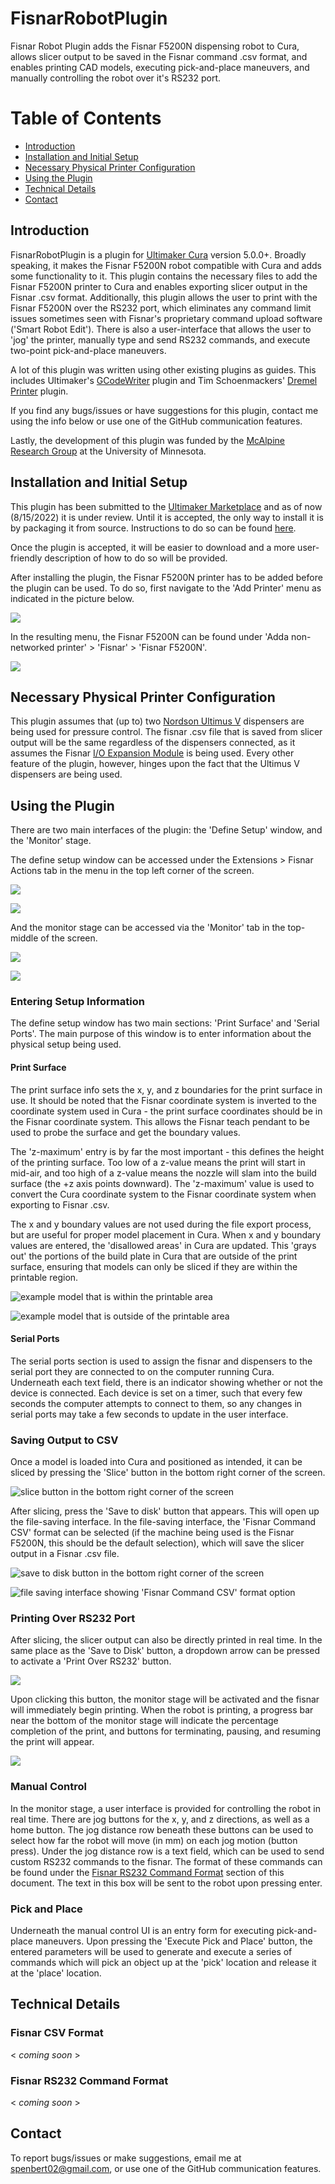 # FisnarRobotPlugin
Fisnar Robot Plugin adds the Fisnar F5200N dispensing robot to Cura,
allows slicer output to be saved in the Fisnar command .csv format, and
enables printing CAD models, executing pick-and-place maneuvers, and manually
controlling the robot over it's RS232 port.

# Table of Contents
- [Introduction](#introduction)
- [Installation and Initial Setup](#installation-and-initial-setup)
- [Necessary Physical Printer Configuration](#necessary-physical-printer-configuration)
- [Using the Plugin](#using-the-plugin)
- [Technical Details](#technical-details)
- [Contact](#contact)

## Introduction
FisnarRobotPlugin is a plugin for [Ultimaker Cura](https://ultimaker.com/software/ultimaker-cura) version 5.0.0+. Broadly speaking, it makes the Fisnar F5200N
robot compatible with Cura and adds some functionality to it. This plugin contains the necessary files to add
the Fisnar F5200N printer to Cura and enables exporting slicer output in the
Fisnar .csv format. Additionally, this plugin allows the user to print
with the Fisnar F5200N over the RS232 port, which eliminates any command limit
issues sometimes seen with Fisnar's proprietary command upload software ('Smart
Robot Edit'). There is also a user-interface that allows the user to 'jog' the
printer, manually type and send RS232 commands, and execute two-point pick-and-place
maneuvers.

A lot of this plugin was written using other existing plugins as guides. This
includes Ultimaker's [GCodeWriter](https://github.com/Ultimaker/Cura/tree/main/plugins/GCodeWriter) plugin and Tim Schoenmackers' [Dremel Printer](https://github.com/timmehtimmeh/Cura-Dremel-Printer-Plugin) plugin.

If you find any bugs/issues or have suggestions for this plugin, contact me
using the info below or use one of the GitHub communication features.

Lastly, the development of this plugin was funded by the [McAlpine Research Group](https://sites.google.com/view/mcalpineresearchgroup/home) at the University of Minnesota.

## Installation and Initial Setup
This plugin has been submitted to the [Ultimaker Marketplace](https://marketplace.ultimaker.com/app/cura/plugins) and as of now (8/15/2022) it is under review. Until it is accepted, the only way to install it is by packaging it
from source. Instructions to do so can be found [here](https://community.ultimaker.com/topic/26046-writing-a-custom-cura-package/).

Once the plugin is accepted, it will be easier to download and a more user-friendly description of how to do so
will be provided.

After installing the plugin, the Fisnar F5200N printer has to be added
before the plugin can be used. To do so, first navigate to the 'Add Printer' menu
as indicated in the picture below.

![](docs/doc_pics/add_printer_menu.png)

In the resulting menu, the Fisnar F5200N can be found under 'Adda non-networked
printer' > 'Fisnar' > 'Fisnar F5200N'.

![](docs/doc_pics/fisnar_add_printer_location.png)

## Necessary Physical Printer Configuration
This plugin assumes that (up to) two [Nordson Ultimus V](https://www.nordson.com/en/divisions/efd/products/fluid-dispensing-systems/ultimus-v-high-precision-dispenser)
dispensers are being used for pressure control. The fisnar .csv file that is saved
from slicer output will be the same regardless of the dispensers connected, as
it assumes the Fisnar [I/O Expansion Module](https://www.fisnar.com/products/robotics/robotic-accessories/robot-add-ons/) is being
used. Every other feature of the plugin, however, hinges upon the fact that the
Ultimus V dispensers are being used.

## Using the Plugin
There are two main interfaces of the plugin: the 'Define Setup' window, and the
'Monitor' stage.

The define setup window can be accessed under the Extensions > Fisnar Actions
tab in the menu in the top left corner of the screen.

![](docs/doc_pics/menu_access_2.png)

![](docs/doc_pics/define_setup_window_2.png)

And the monitor stage can be accessed via the 'Monitor' tab in the top-middle of
the screen.

![](docs/doc_pics/monitor_tab.png)

![](docs/doc_pics/monitor_window_2.png)

### Entering Setup Information
The define setup window has two main sections: 'Print Surface' and 'Serial
Ports'. The main purpose of this window is to enter information about the
physical setup being used.

#### Print Surface
The print surface info sets the x, y, and z boundaries for the print surface
in use. It should be noted that the Fisnar coordinate system is inverted to
the coordinate system used in Cura - the print surface coordinates should be
in the Fisnar coordinate system. This allows the Fisnar teach pendant to be used
to probe the surface and get the boundary values.

The 'z-maximum' entry is by far the most important - this defines the height of
the printing surface. Too low of a z-value means the print will start in mid-air,
and too high of a z-value means the nozzle will slam into the build surface (the +z axis points downward). The
'z-maximum' value is used to convert the Cura coordinate system to the Fisnar
coordinate system when exporting to Fisnar .csv.

The x and y boundary values are not used during the file export process, but
are useful for proper model placement in Cura. When x and y boundary values
are entered, the 'disallowed areas' in Cura are updated. This 'grays out'
the portions of the build plate in Cura that are outside of the print
surface, ensuring that models can only be sliced if they are within the
printable region.

![example model that is within the printable area](docs/doc_pics/in_area_model.png)

![example model that is outside of the printable area](docs/doc_pics/out_of_area_model.png)

#### Serial Ports
The serial ports section is used to assign the fisnar and dispensers to the
serial port they are connected to on the computer running Cura. Underneath
each text field, there is an indicator showing whether or not the device
is connected. Each device is set on a timer, such that every few seconds
the computer attempts to connect to them, so any changes in serial ports
may take a few seconds to update in the user interface.

### Saving Output to CSV
Once a model is loaded into Cura and positioned as intended, it can be sliced
by pressing the 'Slice' button in the bottom right corner of the screen.

![slice button in the bottom right corner of the screen](docs/doc_pics/slice_button.png)

After slicing, press the 'Save to disk' button that appears. This will open
up the file-saving interface. In the file-saving interface, the 'Fisnar Command CSV' format can be selected (if the machine being used is the Fisnar F5200N, this should be the default selection), which will save the slicer output in a Fisnar .csv file.

![save to disk button in the bottom right corner of the screen](docs/doc_pics/save_to_disk.png)

![file saving interface showing 'Fisnar Command CSV' format option](docs/doc_pics/file_saving_ui.png)

### Printing Over RS232 Port
After slicing, the slicer output can also be directly printed in real time.
In the same place as the 'Save to Disk' button, a dropdown arrow can be pressed
to activate a 'Print Over RS232' button.

![](docs/doc_pics/print_over_button.png)

Upon clicking this button, the monitor stage will be activated and the fisnar
will immediately begin printing. When the robot is printing, a progress bar near the bottom of the monitor stage will
indicate the percentage completion of the print, and buttons for
terminating, pausing, and resuming the print will appear.

![](docs/doc_pics/progress_footer.png)

### Manual Control
In the monitor stage, a user interface is provided for controlling the robot in real
time. There are jog buttons for the x, y, and z directions, as well as a home button.
The jog distance row beneath these buttons can be used to select how far the robot
will move (in mm) on each jog motion (button press). Under the jog distance row
is a text field, which can be used to send custom RS232 commands to the fisnar.
The format of these commands can be found under the [Fisnar RS232 Command Format](#fisnar-rs232-command-format) section of this document. The text in this box will be sent
to the robot upon pressing enter.

### Pick and Place
Underneath the manual control UI is an entry form for executing pick-and-place
maneuvers. Upon pressing the 'Execute Pick and Place' button, the entered parameters
will be used to generate and execute a series of commands which will pick an object up
at the 'pick' location and release it at the 'place' location.

## Technical Details
### Fisnar CSV Format
\< _coming soon_ \>

### Fisnar RS232 Command Format
\< _coming soon_ \>

## Contact
To report bugs/issues or make suggestions, email me at [spenbert02@gmail.com](mailto:spenbert02@gmail.com), or use one of the GitHub
communication features.
